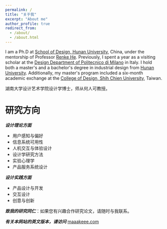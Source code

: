 ```yaml
---
permalink: /
title: "关于我"
excerpt: "About me"
author_profile: true
redirect_from: 
  - /about/
  - /about.html
---
```



I am a Ph.D at [School of Design, Hunan University](http://design.hnu.edu.cn/), China, under the mentorship of Professor [Renke He](http://design.hnu.edu.cn/info/1023/2729.htm). Previously, I spent a year as a visiting scholar at the [Design Department of Politecnico di Milano](http://www.dipartimentodesign.polimi.it/en/) in Italy. I hold both a master's and a bachelor's degree in industrial design from [Hunan University](http://www.hnu.edu.cn/). Additionally, my master's program included a six-month academic exchange at the [College of Design, Shih Chien University](http://www.scdesign.usc.edu.tw/), Taiwan.

湖南大学设计艺术学院设计学博士，师从何人可教授。


研究方向
======

***设计理论方面***

* 用户感知与偏好
* 信息系统可用性
* 人机交互与体验设计
* 设计学研究方法
* 实验心理学
* 产品服务系统设计


***设计实践方面***

* 产品设计与开发
* 交互设计
* 创意与创新


***致我的研究同仁***：如果您有兴趣合作研究论文，请随时与我联系。

***有关本网站的英文版本，请访问*** [maaakeee.com](https://maaakeee.com//)
